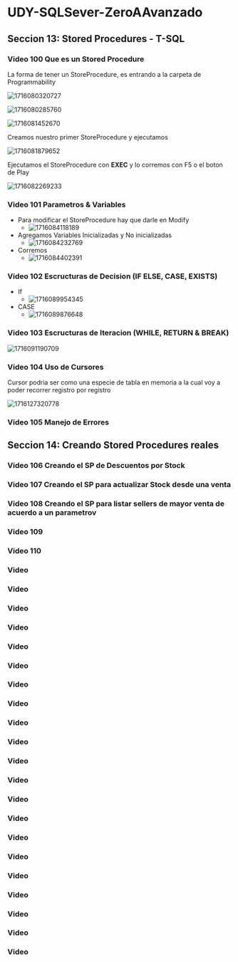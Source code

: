 # UDY-SQLSever-ZeroAAvanzado

## Seccion 13: Stored Procedures - T-SQL

### Video 100 Que es un Stored Procedure

La forma de tener un StoreProcedure, es entrando a la carpeta de Programmability

![1716080320727](image/README/1716080320727.png)

![1716080285760](image/README/1716080285760.png)









![1716081452670](image/README/1716081452670.png)

Creamos nuestro primer StoreProcedure y ejecutamos

![1716081879652](image/README/1716081879652.png)

Ejecutamos el StoreProcedure con **EXEC** y lo corremos con F5 o el boton de Play

![1716082269233](image/README/1716082269233.png)

### Video 101 Parametros & Variables

* Para modificar el StoreProcedure hay que darle en Modify
  * ![1716084118189](image/README/1716084118189.png)
* Agregamos Variables Inicializadas y No inicializadas
  * ![1716084232769](image/README/1716084232769.png)
* Corremos
  * ![1716084402391](image/README/1716084402391.png)

### Video 102 Escructuras de Decision (IF ELSE, CASE, EXISTS)

* If
  * ![1716089954345](image/README/1716089954345.png)
* CASE
  * ![1716089876648](image/README/1716089876648.png)

### Video 103 Escructuras de Iteracion (WHILE, RETURN & BREAK)

![1716091190709](image/README/1716091190709.png)

### Video 104 Uso de Cursores

Cursor podria ser como una especie de tabla en memoria a la cual voy a poder recorrer registro por registro

![1716127320778](image/README/1716127320778.png)




### Video 105 Manejo de Errores

## Seccion 14: Creando Stored Procedures reales

### Video 106 Creando el SP de Descuentos por Stock

### Video 107 Creando el SP para actualizar Stock desde una venta

### Video 108 Creando el SP para listar sellers de mayor venta de acuerdo a un parametrov

### Video 109

### Video 110

### Video

### Video

### Video

### Video

### Video

### Video

### Video

### Video

### Video

### Video

### Video

### Video

### Video

### Video

### Video

### Video

### Video

### Video

### Video

### Video

### Video
